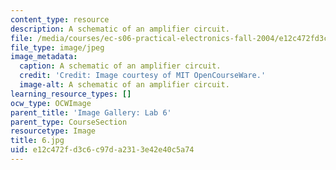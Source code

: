 ```yaml
---
content_type: resource
description: A schematic of an amplifier circuit.
file: /media/courses/ec-s06-practical-electronics-fall-2004/e12c472fd3c6c97da2313e42e40c5a74_6.jpg
file_type: image/jpeg
image_metadata:
  caption: A schematic of an amplifier circuit.
  credit: 'Credit: Image courtesy of MIT OpenCourseWare.'
  image-alt: A schematic of an amplifier circuit.
learning_resource_types: []
ocw_type: OCWImage
parent_title: 'Image Gallery: Lab 6'
parent_type: CourseSection
resourcetype: Image
title: 6.jpg
uid: e12c472f-d3c6-c97d-a231-3e42e40c5a74
---
```

